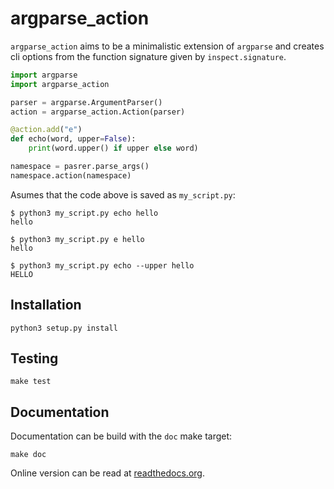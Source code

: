 # argparse_action

`argparse_action` aims to be a minimalistic extension of `argparse` and creates
cli options from the function signature given by `inspect.signature`.

```python
import argparse
import argparse_action

parser = argparse.ArgumentParser()
action = argparse_action.Action(parser)

@action.add("e")
def echo(word, upper=False):
    print(word.upper() if upper else word)

namespace = pasrer.parse_args()
namespace.action(namespace)
```

Asumes that the code above is saved as `my_script.py`:

```
$ python3 my_script.py echo hello
hello

$ python3 my_script.py e hello
hello

$ python3 my_script.py echo --upper hello
HELLO
```

## Installation

```
python3 setup.py install
```

## Testing

```
make test
```

## Documentation

Documentation can be build with the `doc` make target:

```
make doc
```

Online version can be read at [readthedocs.org](https://argparse-action.readthedocs.io/en/latest/index.html).
